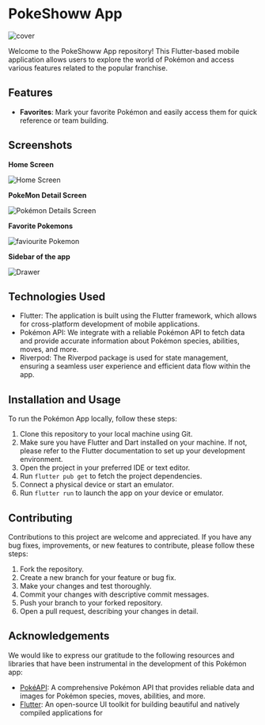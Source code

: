 # PokeShoww App

![cover](https://wallpapers.com/images/featured/pokemon-pictures-fw1l53kqy2o4e5p1.jpg)

Welcome to the PokeShoww App repository! This Flutter-based mobile application allows users to explore the world of Pokémon and access various features related to the popular franchise.

## Features

- **Favorites**: Mark your favorite Pokémon and easily access them for quick reference or team building.

## Screenshots

**Home Screen**

![Home Screen](https://github.com/hasnainmakada-99/PokeShoww/assets/82728823/ada08ee1-91ef-4d52-bbb7-9b5b3eb92414)

**PokeMon Detail Screen**

![Pokémon Details Screen](https://github.com/hasnainmakada-99/PokeShoww/assets/82728823/d6e4c9de-fff9-4ae0-9d76-cf64ec01b2be)

**Favorite Pokemons**

![faviourite Pokemon](https://github.com/hasnainmakada-99/PokeShoww/assets/82728823/efc4a2f0-ec39-4afb-be52-13b1d20cda67)

**Sidebar of the app**

![Drawer](https://github.com/hasnainmakada-99/PokeShoww/assets/82728823/05a90988-d582-4e17-a383-beabb22d6a5d)

## Technologies Used

- Flutter: The application is built using the Flutter framework, which allows for cross-platform development of mobile applications.
- Pokémon API: We integrate with a reliable Pokémon API to fetch data and provide accurate information about Pokémon species, abilities, moves, and more.
- Riverpod: The Riverpod package is used for state management, ensuring a seamless user experience and efficient data flow within the app.

## Installation and Usage

To run the Pokémon App locally, follow these steps:

1. Clone this repository to your local machine using Git.
2. Make sure you have Flutter and Dart installed on your machine. If not, please refer to the Flutter documentation to set up your development environment.
3. Open the project in your preferred IDE or text editor.
4. Run `flutter pub get` to fetch the project dependencies.
5. Connect a physical device or start an emulator.
6. Run `flutter run` to launch the app on your device or emulator.

## Contributing

Contributions to this project are welcome and appreciated. If you have any bug fixes, improvements, or new features to contribute, please follow these steps:

1. Fork the repository.
2. Create a new branch for your feature or bug fix.
3. Make your changes and test thoroughly.
4. Commit your changes with descriptive commit messages.
5. Push your branch to your forked repository.
6. Open a pull request, describing your changes in detail.

## Acknowledgements

We would like to express our gratitude to the following resources and libraries that have been instrumental in the development of this Pokémon app:

- [PokéAPI](https://pokeapi.co/): A comprehensive Pokémon API that provides reliable data and images for Pokémon species, moves, abilities, and more.
- [Flutter](https://flutter.dev/): An open-source UI toolkit for building beautiful and natively compiled applications for
